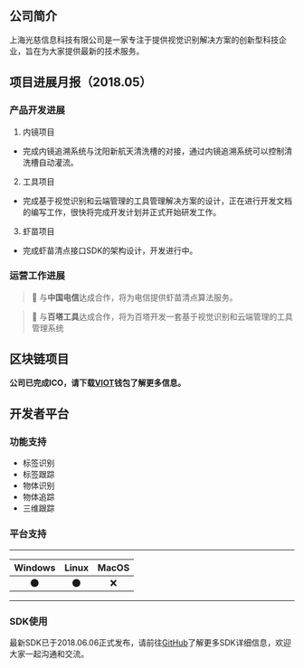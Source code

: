 ## 公司简介
上海光慈信息科技有限公司是一家专注于提供视觉识别解决方案的创新型科技企业，旨在为大家提供最新的技术服务。

## 项目进展月报（2018.05）
### 产品开发进展
1. 内镜项目
  * 完成内镜追溯系统与沈阳新航天清洗槽的对接，通过内镜追溯系统可以控制清洗槽自动灌流。
2. 工具项目
  * 完成基于视觉识别和云端管理的工具管理解决方案的设计，正在进行开发文档的编写工作，很快将完成开发计划并正式开始研发工作。
3. 虾苗项目
  * 完成虾苗清点接口SDK的架构设计，开发进行中。

### 运营工作进展
> 📌 与**中国电信**达成合作，将为电信提供虾苗清点算法服务。

> 📌 与**百塔工具**达成合作，将为百塔开发一套基于视觉识别和云端管理的工具管理系统

## 区块链项目
**公司已完成ICO，请下载[VIOT](https://exp-shell-app-assets.s3-us-west-1.amazonaws.com/android%2F%40nofaketoday%2Fviot_wallet-b91e3bf6-74f0-11e8-bde1-0a580a78040c-signed.apk)钱包了解更多信息。**

## 开发者平台
### 功能支持
* 标签识别
* 标签跟踪
* 物体识别
* 物体追踪
* 三维跟踪

### 平台支持
-----------------

Windows | Linux | MacOS |
:--------: | :------------: | :------------: |
🌑 | 🌑 | ❌ |

-----------------

### SDK使用
最新SDK已于2018.06.06正式发布，请前往[GitHub](https://github.com/v-iot/v-iot.github.io/releases)了解更多SDK详细信息，欢迎大家一起沟通和交流。
